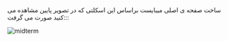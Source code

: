 
ساخت صفحه ی اصلی میبایست براساس این اسکلتی که در تصویر پایین مشاهده می کنید صورت می گرفت:::



![midterm](https://github.com/TomeyTNT/Website/assets/93466006/310f6a48-4c2e-458a-9148-dfd7db8709ab)

